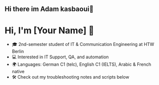 ## Hi there im Adam kasbaoui👋
# Hi, I'm [Your Name] 👋
- 🎓 2nd-semester student of IT & Communication Engineering at HTW Berlin
- 💻 Interested in IT Support, QA, and automation
- 🌍 Languages: German C1 (telc), English C1 (IELTS), Arabic & French native
- 🛠️ Check out my troubleshooting notes and scripts below


